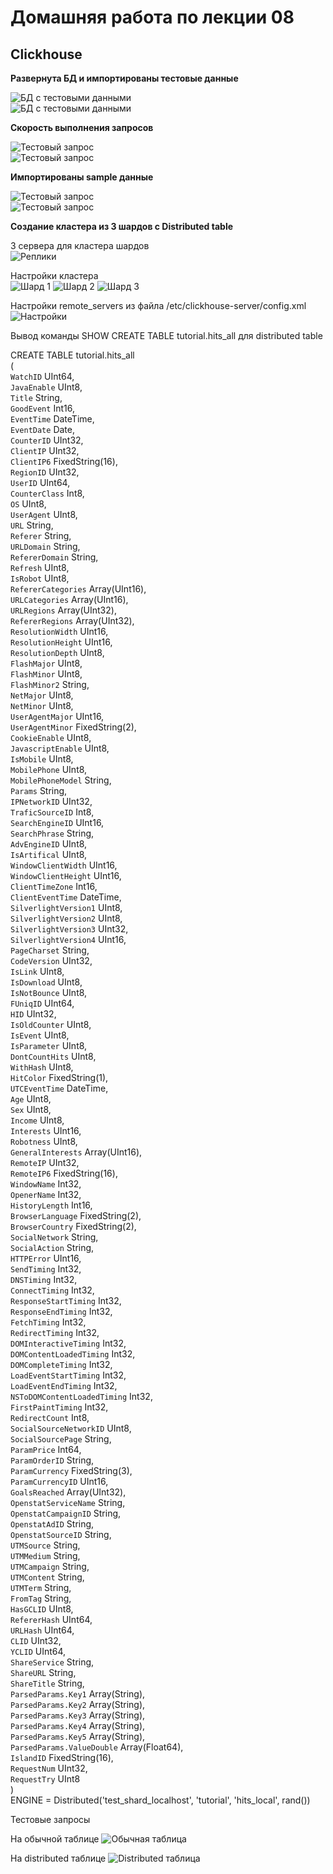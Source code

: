 # Домашняя работа по лекции 08

## Clickhouse

**Развернута БД и импортированы тестовые данные**

![БД с тестовыми данными](/images/image1.png)   
![БД с тестовыми данными](/images/image2.png)

**Скорость выполнения запросов**

![Тестовый запрос](/images/image3.png)   
![Тестовый запрос](/images/image4.png)

**Импортированы sample данные**

![Тестовый запрос](/images/image5.png)   
![Тестовый запрос](/images/image6.png)

**Создание кластера из 3 шардов с Distributed table**

3 сервера для кластера шардов   
![Реплики](/images/image7.png)

Настройки кластера  
![Шард 1](/images/image8.png)
![Шард 2](/images/image9.png)
![Шард 3](/images/image10.png)

Настройки remote_servers из файла /etc/clickhouse-server/config.xml
![Настройки](/images/image11.png)

Вывод команды SHOW CREATE TABLE tutorial.hits_all для distributed table

CREATE TABLE tutorial.hits_all   
(   
`WatchID` UInt64,   
`JavaEnable` UInt8,   
`Title` String,   
`GoodEvent` Int16,   
`EventTime` DateTime,   
`EventDate` Date,   
`CounterID` UInt32,   
`ClientIP` UInt32,   
`ClientIP6` FixedString(16),   
`RegionID` UInt32,   
`UserID` UInt64,   
`CounterClass` Int8,   
`OS` UInt8,   
`UserAgent` UInt8,   
`URL` String,   
`Referer` String,   
`URLDomain` String,   
`RefererDomain` String,   
`Refresh` UInt8,   
`IsRobot` UInt8,   
`RefererCategories` Array(UInt16),   
`URLCategories` Array(UInt16),   
`URLRegions` Array(UInt32),   
`RefererRegions` Array(UInt32),   
`ResolutionWidth` UInt16,   
`ResolutionHeight` UInt16,   
`ResolutionDepth` UInt8,   
`FlashMajor` UInt8,   
`FlashMinor` UInt8,   
`FlashMinor2` String,   
`NetMajor` UInt8,   
`NetMinor` UInt8,   
`UserAgentMajor` UInt16,   
`UserAgentMinor` FixedString(2),   
`CookieEnable` UInt8,   
`JavascriptEnable` UInt8,   
`IsMobile` UInt8,   
`MobilePhone` UInt8,   
`MobilePhoneModel` String,   
`Params` String,   
`IPNetworkID` UInt32,   
`TraficSourceID` Int8,   
`SearchEngineID` UInt16,   
`SearchPhrase` String,   
`AdvEngineID` UInt8,   
`IsArtifical` UInt8,   
`WindowClientWidth` UInt16,   
`WindowClientHeight` UInt16,   
`ClientTimeZone` Int16,   
`ClientEventTime` DateTime,   
`SilverlightVersion1` UInt8,   
`SilverlightVersion2` UInt8,   
`SilverlightVersion3` UInt32,   
`SilverlightVersion4` UInt16,   
`PageCharset` String,   
`CodeVersion` UInt32,   
`IsLink` UInt8,   
`IsDownload` UInt8,   
`IsNotBounce` UInt8,   
`FUniqID` UInt64,   
`HID` UInt32,   
`IsOldCounter` UInt8,   
`IsEvent` UInt8,   
`IsParameter` UInt8,   
`DontCountHits` UInt8,   
`WithHash` UInt8,   
`HitColor` FixedString(1),   
`UTCEventTime` DateTime,   
`Age` UInt8,   
`Sex` UInt8,   
`Income` UInt8,   
`Interests` UInt16,   
`Robotness` UInt8,   
`GeneralInterests` Array(UInt16),   
`RemoteIP` UInt32,   
`RemoteIP6` FixedString(16),   
`WindowName` Int32,   
`OpenerName` Int32,   
`HistoryLength` Int16,   
`BrowserLanguage` FixedString(2),   
`BrowserCountry` FixedString(2),   
`SocialNetwork` String,   
`SocialAction` String,   
`HTTPError` UInt16,   
`SendTiming` Int32,   
`DNSTiming` Int32,   
`ConnectTiming` Int32,   
`ResponseStartTiming` Int32,   
`ResponseEndTiming` Int32,   
`FetchTiming` Int32,   
`RedirectTiming` Int32,   
`DOMInteractiveTiming` Int32,   
`DOMContentLoadedTiming` Int32,    
`DOMCompleteTiming` Int32,   
`LoadEventStartTiming` Int32,   
`LoadEventEndTiming` Int32,   
`NSToDOMContentLoadedTiming` Int32,   
`FirstPaintTiming` Int32,   
`RedirectCount` Int8,   
`SocialSourceNetworkID` UInt8,   
`SocialSourcePage` String,   
`ParamPrice` Int64,   
`ParamOrderID` String,   
`ParamCurrency` FixedString(3),   
`ParamCurrencyID` UInt16,   
`GoalsReached` Array(UInt32),   
`OpenstatServiceName` String,   
`OpenstatCampaignID` String,   
`OpenstatAdID` String,   
`OpenstatSourceID` String,   
`UTMSource` String,   
`UTMMedium` String,   
`UTMCampaign` String,   
`UTMContent` String,   
`UTMTerm` String,   
`FromTag` String,   
`HasGCLID` UInt8,   
`RefererHash` UInt64,   
`URLHash` UInt64,   
`CLID` UInt32,   
`YCLID` UInt64,   
`ShareService` String,   
`ShareURL` String,   
`ShareTitle` String,   
`ParsedParams.Key1` Array(String),   
`ParsedParams.Key2` Array(String),   
`ParsedParams.Key3` Array(String),   
`ParsedParams.Key4` Array(String),   
`ParsedParams.Key5` Array(String),   
`ParsedParams.ValueDouble` Array(Float64),   
`IslandID` FixedString(16),   
`RequestNum` UInt32,   
`RequestTry` UInt8   
)   
ENGINE = Distributed('test_shard_localhost', 'tutorial', 'hits_local', rand())   

Тестовые запросы

На обычной таблице
![Обычная таблица](/images/image12.png)

На distributed таблице
![Distributed таблица](/images/image13.png)